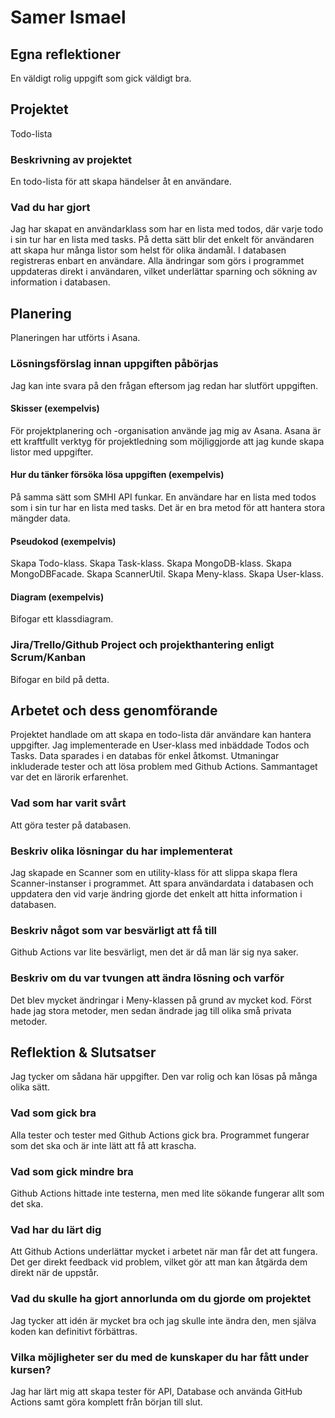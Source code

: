 # Samer Ismael

## Egna reflektioner
En väldigt rolig uppgift som gick väldigt bra.

## Projektet
Todo-lista

### Beskrivning av projektet
En todo-lista för att skapa händelser åt en användare.

### Vad du har gjort
Jag har skapat en användarklass som har en lista med todos, där varje todo i sin tur har en lista med tasks. På detta sätt blir det enkelt för användaren att skapa hur många listor som helst för olika ändamål. I databasen registreras enbart en användare. Alla ändringar som görs i programmet uppdateras direkt i användaren, vilket underlättar sparning och sökning av information i databasen.

## Planering
Planeringen har utförts i Asana.

### Lösningsförslag innan uppgiften påbörjas
Jag kan inte svara på den frågan eftersom jag redan har slutfört uppgiften.

#### Skisser (exempelvis)
För projektplanering och -organisation använde jag mig av Asana. Asana är ett kraftfullt verktyg för projektledning som möjliggjorde att jag kunde skapa listor med uppgifter.

#### Hur du tänker försöka lösa uppgiften (exempelvis)
På samma sätt som SMHI API funkar. En användare har en lista med todos som i sin tur har en lista med tasks. Det är en bra metod för att hantera stora mängder data.

#### Pseudokod (exempelvis)
Skapa Todo-klass.
Skapa Task-klass.
Skapa MongoDB-klass.
Skapa MongoDBFacade.
Skapa ScannerUtil.
Skapa Meny-klass.
Skapa User-klass.

#### Diagram (exempelvis)
Bifogar ett klassdiagram.

### Jira/Trello/Github Project och projekthantering enligt Scrum/Kanban
Bifogar en bild på detta.

## Arbetet och dess genomförande
Projektet handlade om att skapa en todo-lista där användare kan hantera uppgifter. Jag implementerade en User-klass med inbäddade Todos och Tasks. Data sparades i en databas för enkel åtkomst. Utmaningar inkluderade tester och att lösa problem med Github Actions. Sammantaget var det en lärorik erfarenhet.

### Vad som har varit svårt
Att göra tester på databasen.

### Beskriv olika lösningar du har implementerat
Jag skapade en Scanner som en utility-klass för att slippa skapa flera Scanner-instanser i programmet. Att spara användardata i databasen och uppdatera den vid varje ändring gjorde det enkelt att hitta information i databasen.

### Beskriv något som var besvärligt att få till
Github Actions var lite besvärligt, men det är då man lär sig nya saker.

### Beskriv om du var tvungen att ändra lösning och varför
Det blev mycket ändringar i Meny-klassen på grund av mycket kod. Först hade jag stora metoder, men sedan ändrade jag till olika små privata metoder.

## Reflektion & Slutsatser
Jag tycker om sådana här uppgifter. Den var rolig och kan lösas på många olika sätt.

### Vad som gick bra
Alla tester och tester med Github Actions gick bra. Programmet fungerar som det ska och är inte lätt att få att krascha.

### Vad som gick mindre bra
Github Actions hittade inte testerna, men med lite sökande fungerar allt som det ska.

### Vad har du lärt dig
Att Github Actions underlättar mycket i arbetet när man får det att fungera. Det ger direkt feedback vid problem, vilket gör att man kan åtgärda dem direkt när de uppstår.

### Vad du skulle ha gjort annorlunda om du gjorde om projektet
Jag tycker att idén är mycket bra och jag skulle inte ändra den, men själva koden kan definitivt förbättras.

### Vilka möjligheter ser du med de kunskaper du har fått under kursen?
Jag har lärt mig att skapa tester för API, Database och använda GitHub Actions samt göra komplett från början till slut.